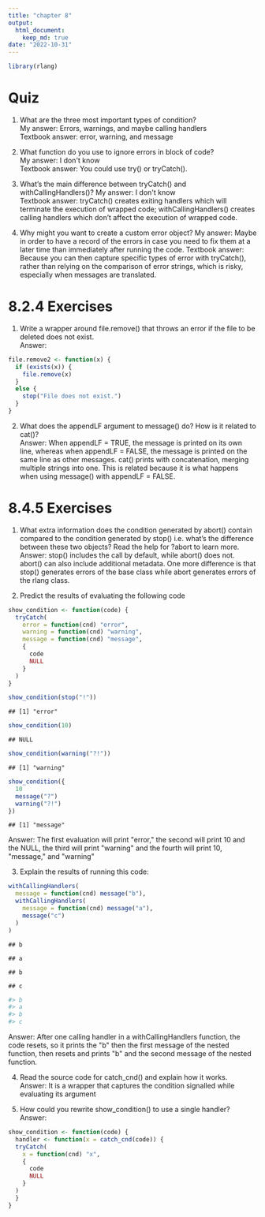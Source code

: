 ```yaml
---
title: "chapter 8"
output: 
  html_document:
    keep_md: true
date: "2022-10-31"
---
```





```r
library(rlang)
```


# Quiz

1. What are the three most important types of condition?    
My answer: Errors, warnings, and maybe calling handlers     
Textbook answer: error, warning, and message    

2. What function do you use to ignore errors in block of code?    
My answer: I don't know   
Textbook answer: You could use try() or tryCatch().   

3. What’s the main difference between tryCatch() and withCallingHandlers()?
My answer: I don't know   
Textbook answer: tryCatch() creates exiting handlers which will terminate the execution of wrapped code; withCallingHandlers() creates calling handlers which don’t affect the execution of wrapped code.   

4. Why might you want to create a custom error object?
My answer: Maybe in order to have a record of the errors in case you need to fix them at a later time than immediately after running the code.
Textbook answer: Because you can then capture specific types of error with tryCatch(), rather than relying on the comparison of error strings, which is risky, especially when messages are translated.

# 8.2.4 Exercises

1. Write a wrapper around file.remove() that throws an error if the file to be deleted does not exist.    
Answer:

```r
file.remove2 <- function(x) {
  if (exists(x)) {
    file.remove(x)
  }
  else {
    stop("File does not exist.")
  }
}
```

2. What does the appendLF argument to message() do? How is it related to cat()?   
Answer: When appendLF = TRUE, the message is printed on its own line, whereas when appendLF = FALSE, the message is printed on the same line as other messages. cat() prints with concatenation, merging multiple strings into one. This is related because it is what happens when using message() with appendLF = FALSE. 

# 8.4.5 Exercises

1. What extra information does the condition generated by abort() contain compared to the condition generated by stop() i.e. what’s the difference between these two objects? Read the help for ?abort to learn more.
Answer: stop() includes the call by default, while abort() does not. abort() can also include additional metadata. One more difference is that stop() generates errors of the base class while abort generates errors of the rlang class.

2. Predict the results of evaluating the following code

```r
show_condition <- function(code) {
  tryCatch(
    error = function(cnd) "error",
    warning = function(cnd) "warning",
    message = function(cnd) "message",
    {
      code
      NULL
    }
  )
}

show_condition(stop("!"))
```

```
## [1] "error"
```

```r
show_condition(10)
```

```
## NULL
```

```r
show_condition(warning("?!"))
```

```
## [1] "warning"
```

```r
show_condition({
  10
  message("?")
  warning("?!")
})
```

```
## [1] "message"
```
Answer: The first evaluation will print "error," the second will print 10 and the NULL, the third will print "warning" and the fourth will print 10, "message," and "warning"


3. Explain the results of running this code:

```r
withCallingHandlers(
  message = function(cnd) message("b"),
  withCallingHandlers(
    message = function(cnd) message("a"),
    message("c")
  )
)
```

```
## b
```

```
## a
```

```
## b
```

```
## c
```

```r
#> b
#> a
#> b
#> c
```
Answer: After one calling handler in a withCallingHandlers function, the code resets, so it prints the "b" then the first message of the nested function, then resets and prints "b" and the second message of the nested function.

4. Read the source code for catch_cnd() and explain how it works.   
Answer: It is a wrapper that captures the condition signalled while evaluating its argument

5. How could you rewrite show_condition() to use a single handler?    
Answer: 

```r
show_condition <- function(code) {
  handler <- function(x = catch_cnd(code)) {
  tryCatch(
    x = function(cnd) "x",
    {
      code
      NULL
    }
  )
  }
}
```

